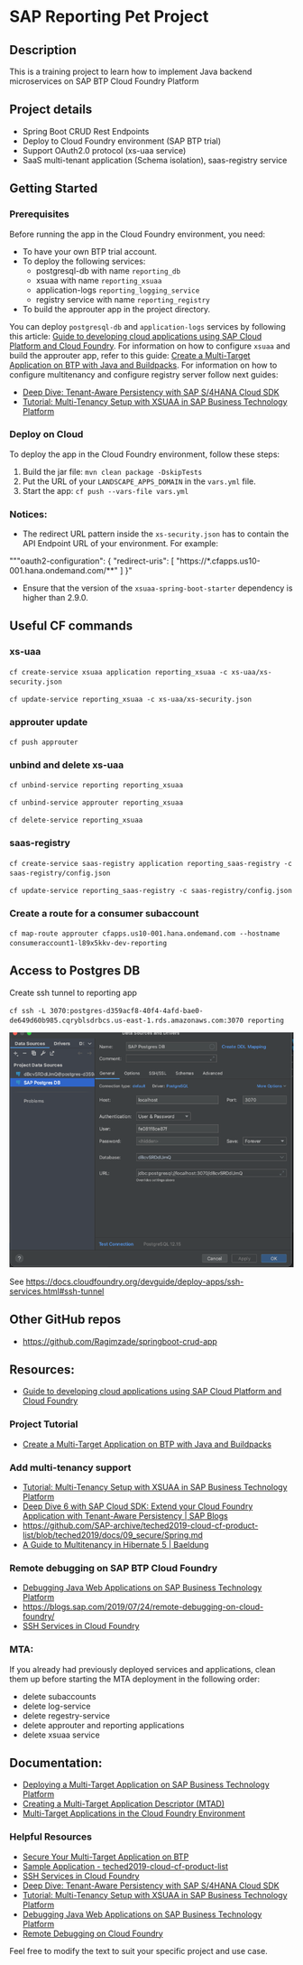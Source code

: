 # SAP Reporting Pet Project

## Description
This is a training project to learn how to implement Java backend microservices on SAP BTP Cloud Foundry Platform

## Project details
* Spring Boot CRUD Rest Endpoints
* Deploy to Cloud Foundry environment (SAP BTP trial)
* Support OAuth2.0 protocol (xs-uaa service)
* SaaS multi-tenant application (Schema isolation), saas-registry service


## Getting Started

### Prerequisites
Before running the app in the Cloud Foundry environment, you need:
* To have your own BTP trial account.
* To deploy the following services:
    * postgresql-db with name `reporting_db`
    * xsuaa with name `reporting_xsuaa`
    * application-logs `reporting_logging_service`
    * registry service with name `reporting_registry`
* To build the approuter app in the project directory.

You can deploy `postgresql-db` and `application-logs` services by following this article: [Guide to developing cloud applications using SAP Cloud Platform and Cloud Foundry](https://habr.com/ru/companies/sap/articles/350690/).
For information on how to configure `xsuaa` and build the approuter app, refer to this guide: [Create a Multi-Target Application on BTP with Java and Buildpacks](https://developers.sap.com/tutorials/btp-cf-buildpacks-java-create.html#aee83c01-aa68-4adf-ac48-bd1949840dce).
For information on how to configure multitenancy and configure registry server follow next guides:
- [Deep Dive: Tenant-Aware Persistency with SAP S/4HANA Cloud SDK](https://blogs.sap.com/2017/12/20/deep-dive-6-with-sap-s4hana-cloud-sdk-extend-your-cloud-foundry-application-with-tenant-aware-persistency/)
- [Tutorial: Multi-Tenancy Setup with XSUAA in SAP Business Technology Platform](https://developers.sap.com/tutorials/cp-cf-security-xsuaa-multi-tenant.html)

### Deploy on Cloud
To deploy the app in the Cloud Foundry environment, follow these steps:
1. Build the jar file: `mvn clean package -DskipTests`
2. Put the URL of your `LANDSCAPE_APPS_DOMAIN` in the `vars.yml` file.
3. Start the app: `cf push --vars-file vars.yml`

### Notices:
- The redirect URL pattern inside the `xs-security.json` has to contain the API Endpoint URL of your environment. For example:

"""oauth2-configuration": {
"redirect-uris": [
"https://*.cfapps.us10-001.hana.ondemand.com/**"
]
}"


- Ensure that the version of the `xsuaa-spring-boot-starter` dependency is higher than 2.9.0.

## Useful CF commands

### xs-uaa
`cf create-service xsuaa application reporting_xsuaa -c xs-uaa/xs-security.json`

`cf update-service reporting_xsuaa -c xs-uaa/xs-security.json`

### approuter update
`cf push approuter`

### unbind and delete xs-uaa
`cf unbind-service reporting reporting_xsuaa`

`cf unbind-service approuter reporting_xsuaa`

`cf delete-service reporting_xsuaa`

### saas-registry
`cf create-service saas-registry application reporting_saas-registry -c saas-registry/config.json`

`cf update-service reporting_saas-registry -c saas-registry/config.json`

### Create a route for a consumer subaccount
`cf map-route approuter cfapps.us10-001.hana.ondemand.com --hostname consumeraccount1-l89x5kkv-dev-reporting`

## Access to Postgres DB
Create ssh tunnel to reporting app

`cf ssh -L 3070:postgres-d359acf8-40f4-4afd-bae0-de649d60b985.cqryblsdrbcs.us-east-1.rds.amazonaws.com:3070 reporting`

![img.png](img.png)

See https://docs.cloudfoundry.org/devguide/deploy-apps/ssh-services.html#ssh-tunnel

## Other GitHub repos
- https://github.com/Ragimzade/springboot-crud-app


## Resources:
- [Guide to developing cloud applications using SAP Cloud Platform and Cloud Foundry](https://habr.com/ru/companies/sap/articles/350690/)
### Project Tutorial
- [Create a Multi-Target Application on BTP with Java and Buildpacks](https://developers.sap.com/tutorials/btp-cf-buildpacks-java-create.html#aee83c01-aa68-4adf-ac48-bd1949840dce)

### Add multi-tenancy support
- [Tutorial: Multi-Tenancy Setup with XSUAA in SAP Business Technology Platform](https://developers.sap.com/tutorials/cp-cf-security-xsuaa-multi-tenant.html)
- [Deep Dive 6 with SAP Cloud SDK: Extend your Cloud Foundry Application with Tenant-Aware Persistency | SAP Blogs](https://blogs.sap.com/2017/12/20/deep-dive-6-with-sap-s4hana-cloud-sdk-extend-your-cloud-foundry-application-with-tenant-aware-persistency/)
- https://github.com/SAP-archive/teched2019-cloud-cf-product-list/blob/teched2019/docs/09_secure/Spring.md
- [A Guide to Multitenancy in Hibernate 5 | Baeldung](https://www.baeldung.com/hibernate-6-multitenancy)

### Remote debugging on SAP BTP Cloud Foundry
- [Debugging Java Web Applications on SAP Business Technology Platform](https://help.sap.com/docs/btp/sap-business-technology-platform/debug-java-web-application-running-on-sapmachine?locale=en-US)
- https://blogs.sap.com/2019/07/24/remote-debugging-on-cloud-foundry/
- [SSH Services in Cloud Foundry](https://docs.cloudfoundry.org/devguide/deploy-apps/ssh-services.html)

### MTA:
If you already had previously deployed services and applications, clean them up before starting the MTA deployment in the following order:
- delete subaccounts
- delete log-service
- delete regestry-service
- delete approuter and reporting applications
- delete xsuaa service

## Documentation:
- [Deploying a Multi-Target Application on SAP Business Technology Platform](https://developers.sap.com/tutorials/btp-cf-deploy-mta.html)
- [Creating a Multi-Target Application Descriptor (MTAD)](https://help.sap.com/docs/SAP_HANA_PLATFORM/4505d0bdaf4948449b7f7379d24d0f0d/4050fee4c469498ebc31b10f2ae15ff2.html)
- [Multi-Target Applications in the Cloud Foundry Environment](https://help.sap.com/docs/btp/sap-business-technology-platform/multitarget-applications-in-cloud-foundry-environment)

### Helpful Resources
- [Secure Your Multi-Target Application on BTP](https://github.com/SAP-archive/teched2019-cloud-cf-product-list/blob/teched2019/docs/09_secure/README.md)
- [Sample Application - teched2019-cloud-cf-product-list](https://github.com/SAP-archive/teched2019-cloud-cf-product-list/tree/teched2019)
- [SSH Services in Cloud Foundry](https://docs.cloudfoundry.org/devguide/deploy-apps/ssh-services.html)
- [Deep Dive: Tenant-Aware Persistency with SAP S/4HANA Cloud SDK](https://blogs.sap.com/2017/12/20/deep-dive-6-with-sap-s4hana-cloud-sdk-extend-your-cloud-foundry-application-with-tenant-aware-persistency/)
- [Tutorial: Multi-Tenancy Setup with XSUAA in SAP Business Technology Platform](https://developers.sap.com/tutorials/cp-cf-security-xsuaa-multi-tenant.html)
- [Debugging Java Web Applications on SAP Business Technology Platform](https://help.sap.com/docs/btp/sap-business-technology-platform/debug-java-web-application-running-on-sapmachine?locale=en-US)
- [Remote Debugging on Cloud Foundry](https://blogs.sap.com/2019/07/24/remote-debugging-on-cloud-foundry/)


Feel free to modify the text to suit your specific project and use case.
